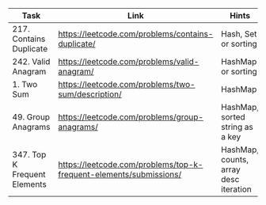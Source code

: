 | Task                         | Link                                                               | Hints                                 |
|------------------------------|--------------------------------------------------------------------|---------------------------------------|
| 217. Contains Duplicate      | https://leetcode.com/problems/contains-duplicate/                  | Hash, Set  or sorting                 |
| 242. Valid Anagram           | https://leetcode.com/problems/valid-anagram/                       | HashMap or sorting                    |
| 1. Two Sum                   | https://leetcode.com/problems/two-sum/description/                 | HashMap                               |
| 49. Group Anagrams           | https://leetcode.com/problems/group-anagrams/                      | HashMap, sorted string as a key       |
| 347. Top K Frequent Elements | https://leetcode.com/problems/top-k-frequent-elements/submissions/ | HashMap, counts, array desc iteration |